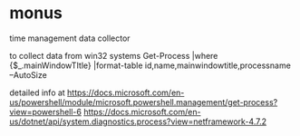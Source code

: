 # monus
time management data collector


to collect data from win32 systems
Get-Process |where {$_.mainWindowTItle} |format-table id,name,mainwindowtitle,processname –AutoSize

detailed info at
https://docs.microsoft.com/en-us/powershell/module/microsoft.powershell.management/get-process?view=powershell-6
https://docs.microsoft.com/en-us/dotnet/api/system.diagnostics.process?view=netframework-4.7.2
